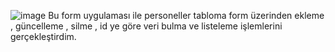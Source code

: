 ![image](https://user-images.githubusercontent.com/96024765/184668836-42736858-9ba7-4a18-a21e-c409f7eeb27d.png)
Bu form uygulaması ile personeller tabloma form üzerinden ekleme , güncelleme , silme , id ye göre veri bulma ve listeleme işlemlerini gerçekleştirdim.

